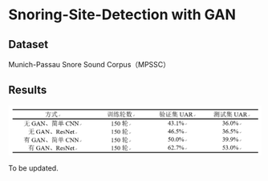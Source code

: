 # Snoring-Site-Detection with GAN

## Dataset
Munich-Passau Snore Sound Corpus（MPSSC）

## Results
![image-20230405111106412](https://github.com/GoodMorningPeter/Snoring-Site-Detection/blob/main/img/result.png)

To be updated.
